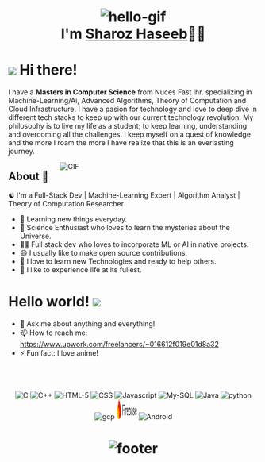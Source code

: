 
<h1 align="center"> <img src="https://user-images.githubusercontent.com/83841336/140920976-150950ae-b5b2-47dc-83e0-849b79cecb4d.gif" alt="hello-gif" height="220" width="800"  ><br >I'm <a href="https://www.linkedin.com/in/sharoz-haseeb-028585156/">Sharoz Haseeb</a>👨‍💻</h1>
<!-- # Sharoz Haseeb 👨‍💻 -->


# <img src="https://github.com/TheDudeThatCode/TheDudeThatCode/blob/master/Assets/Hi.gif" width="29px"> Hi there!&nbsp;           
I have a **Masters in Computer Science** from Nuces Fast lhr. specializing in Machine-Learning/Ai, Advanced Algorithms, Theory of Computation and Cloud Infrastructure. I have a pasion for technology and love to deep dive in different tech stacks to keep up with our current technology revolution. My philosophy is to live my life as a student; to keep learning, understanding and overcoming all the challenges. I keep myself on a quest of knowledge and the more I roam the more I have realize that this is an everlasting journey.

<img align="right" alt="GIF" src="https://user-images.githubusercontent.com/83841336/140910139-1ab3f48c-8f76-404f-918f-91e04a396025.gif" width="400px" />

## About 💎
☯ I'm a Full-Stack Dev | Machine-Learning Expert | Algorithm Analyst | Theory of Computation Researcher
- 🌱 Learning new things everyday.
- 🚀 Science Enthusiast who loves to learn the mysteries about the Universe.
- 👨‍💻 Full stack dev who loves to incorporate ML or AI in native projects.
- 😄 I usually like to make open source contributions.
- 🌱 I love to learn new Technologies and ready to help others.
- 👯 I like to experience life at its fullest.


#  Hello world!&nbsp;<img src="https://github.com/TheDudeThatCode/TheDudeThatCode/blob/master/Assets/Earth.gif" width="24px"> 


- 💬 Ask me about anything and everything! 
- 📫 How to reach me: https://www.upwork.com/freelancers/~016612f019e01d8a32
- ⚡ Fun fact: I love anime! 


<br>
<br>
<p align="center">
<img src="https://raw.githubusercontent.com/gilbarbara/logos/master/logos/c.svg" alt="C" width="40" height="40"/>
<img src="https://raw.githubusercontent.com/gilbarbara/logos/master/logos/c-plusplus.svg" alt="C++" width="40" height="40"/>  
<img src="https://raw.githubusercontent.com/gilbarbara/logos/master/logos/html-5.svg" alt="HTML-5" width="40" height="40"/> 
<img src="https://raw.githubusercontent.com/gilbarbara/logos/master/logos/css-3.svg" alt="CSS" width="40" height="40"/>  
<img src="https://raw.githubusercontent.com/gilbarbara/logos/master/logos/javascript.svg" alt="Javascript" width="40" height="40"/>
<img src="https://raw.githubusercontent.com/gilbarbara/logos/master/logos/mysql.svg" alt="My-SQL" width="40" height="40"/>
<img src="https://github.com/gilbarbara/logos/blob/master/logos/react.svg" alt="Java" width="40" height="40"/> 
<img src="https://github.com/gilbarbara/logos/blob/master/logos/python.svg" alt="python" width="40" height="40"/> 
<img src="https://www.vectorlogo.zone/logos/google_cloud/google_cloud-icon.svg" alt="gcp" width="40" height="40"/> 
<img src="https://raw.githubusercontent.com/gilbarbara/logos/master/logos/firebase.svg" alt="Firebase" width="40" height="40"/> 
<img src="https://raw.githubusercontent.com/gilbarbara/logos/master/logos/figma.svg" alt="Android" width="40" height="40"/> 
</p>
<h1 align="center"> <img src="https://user-images.githubusercontent.com/83841336/140925350-7699ca0c-952e-4991-930c-509d130acba1.gif" alt="footer" height="250" width="700"  >
